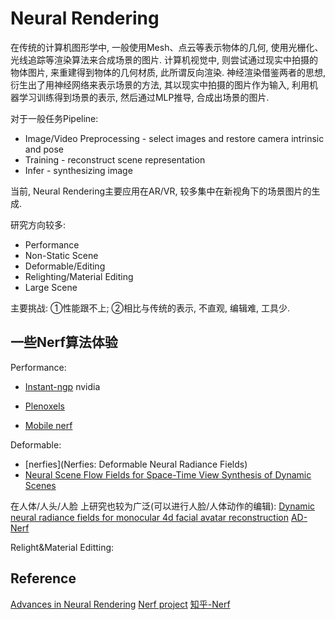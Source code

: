 # Neural Rendering

在传统的计算机图形学中, 一般使用Mesh、点云等表示物体的几何, 使用光栅化、光线追踪等渲染算法来合成场景的图片. 计算机视觉中, 则尝试通过现实中拍摄的物体图片, 来重建得到物体的几何材质, 此所谓反向渲染. 神经渲染借鉴两者的思想, 衍生出了用神经网络来表示场景的方法, 其以现实中拍摄的图片作为输入, 利用机器学习训练得到场景的表示, 然后通过MLP推导, 合成出场景的图片.

对于一般任务Pipeline:

* Image/Video Preprocessing - select images and restore camera intrinsic and pose
* Training - reconstruct scene representation
* Infer - synthesizing image

当前, Neural Rendering主要应用在AR/VR, 较多集中在新视角下的场景图片的生成.

研究方向较多:

* Performance
* Non-Static Scene
* Deformable/Editing
* Relighting/Material Editing
* Large Scene

主要挑战: ①性能跟不上; ②相比与传统的表示, 不直观, 编辑难, 工具少.

## 一些Nerf算法体验

Performance:
* [Instant-ngp]()
    nvidia 
* [Plenoxels]()

* [Mobile nerf]()

Deformable:
* [nerfies](Nerfies: Deformable Neural Radiance Fields)
* [Neural Scene Flow Fields for Space-Time View Synthesis of Dynamic Scenes](https://www.cs.cornell.edu/~zl548/NSFF/)


在人体/人头/人脸 上研究也较为广泛(可以进行人脸/人体动作的编辑):
[Dynamic neural radiance fields for monocular 4d facial avatar reconstruction](https://github.com/gafniguy/4D-Facial-Avatars)
[AD-Nerf](https://github.com/YudongGuo/AD-NeRF)

Relight&Material Editting:



## Reference
[Advances in Neural Rendering]()
[Nerf project](https://www.matthewtancik.com/nerf)
[知乎-Nerf](https://zhuanlan.zhihu.com/p/380015071)